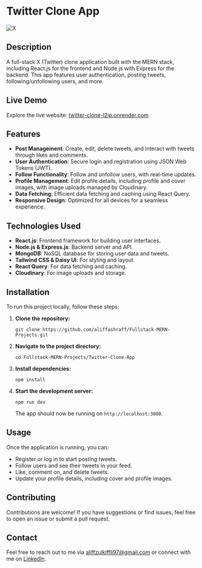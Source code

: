 # Twitter Clone App

![X](https://github.com/user-attachments/assets/9c6bc52c-e815-4373-b904-6a3cf4707d17) <!-- Replace with actual screenshot -->

## Description

A full-stack X (Twitter) clone application built with the MERN stack, including React.js for the frontend and Node.js with Express for the backend. This app features user authentication, posting tweets, following/unfollowing users, and more.

## Live Demo

Explore the live website: [twitter-clone-l2ip.onrender.com](https://twitter-clone-l2ip.onrender.com)

## Features

- **Post Management**: Create, edit, delete tweets, and interact with tweets through likes and comments.
- **User Authentication**: Secure login and registration using JSON Web Tokens (JWT).
- **Follow Functionality**: Follow and unfollow users, with real-time updates.
- **Profile Management**: Edit profile details, including profile and cover images, with image uploads managed by Cloudinary.
- **Data Fetching**: Efficient data fetching and caching using React Query.
- **Responsive Design**: Optimized for all devices for a seamless experience.

## Technologies Used

- **React.js**: Frontend framework for building user interfaces.
- **Node.js & Express.js**: Backend server and API.
- **MongoDB**: NoSQL database for storing user data and tweets.
- **Tailwind CSS & Daisy UI**: For styling and layout.
- **React Query**: For data fetching and caching.
- **Cloudinary**: For image uploads and storage.

## Installation

To run this project locally, follow these steps:

1. **Clone the repository:**

   `git clone https://github.com/aliffashraff/Fullstack-MERN-Projects.git`

2. **Navigate to the project directory:**

   `cd Fullstack-MERN-Projects/Twitter-Clone-App`

3. **Install dependencies:**

   `npm install`

4. **Start the development server:**

   `npm run dev`

   The app should now be running on `http://localhost:3000`.

## Usage

Once the application is running, you can:

- Register or log in to start posting tweets.
- Follow users and see their tweets in your feed.
- Like, comment on, and delete tweets.
- Update your profile details, including cover and profile images.

## Contributing

Contributions are welcome! If you have suggestions or find issues, feel free to open an issue or submit a pull request.

## Contact

Feel free to reach out to me via [aliffzulkiffli97@gmail.com](mailto:aliffzulkiffli97@gmail.com) or connect with me on [LinkedIn](https://www.linkedin.com/in/aliff-ashraff/).
